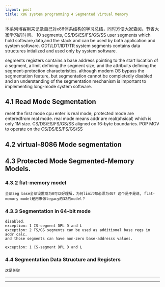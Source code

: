 ```yaml
---
layout: post
title: x86 system programming 4 Segmented Virtual Memory 
---
```

  本系列博客用来记录自己对x86体系结构的学习总结，同时方便大家查阅，节省大家学习的时间。
  10 segments, CS/DS/ES/FS/GS/SS user segments which hold software,data,and the stack and can be used by both application and system software.
  GDT/LDT/IDT/TR system segments contains data structures intialized and used only by system software.

  segments registers contains a base address pointing to the start location of a segment, a limit defining the segment size, and the attribuits defining the segment-protection characteristics.
  although modern OS bypass the segmentation feature, but segmentation cannot be completedly disabled and an understanding of the segmentation mechanism is important to implementing long-mode system software.

  
## 4.1 Read Mode Segmentation  
  reset the first mode cpu enter is real mode, protected mode are enteredfrom real mode. real mode means addr are real(phsical) which is only 1M size.
CS/DS/ES/FS/GS/SS aligned on 16-byte boundaries. POP MOV to operate on the CS/DS/ES/FS/GS/SS 

## 4.2 virtual-8086 Mode segmentation

## 4.3 Protected  Mode Segmented-Memory Models.
### 4.3.2 flat-memory model
    全部seg base全部设置成为0可以好理解，为何limit都必须为4G? 这个是不是说, flat-memory model是用来做legacy的32的model？
### 4.3.3 Segmentation in 64-bit mode
    disabled. 
    exception: 1 CS-segment DPL D and L
    exception: 2 FS/GS segments can be used as additional base regs in addr calc.
    and those segments can have non-zero base-addresss values.

    exception: 1 CS-segment DPL D and L
### 4.4 Segmentation Data Structure and Registers
    这是关键

----
****
